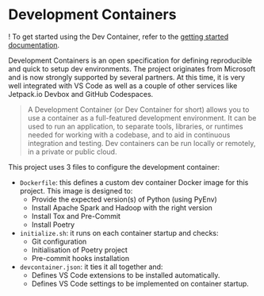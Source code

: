 # Development Containers

! To get started using the Dev Container, refer to the [getting started documentation](Getting-started.md).

Development Containers is an open specification for defining reproducible and quick to setup dev
environments. The project originates from Microsoft and is now strongly supported by several
partners. At this time, it is very well integrated with VS Code as well as a couple of other
services like Jetpack.io Devbox and GitHub Codespaces.

 > A Development Container (or Dev Container for short) allows you to use a container as a
 > full-featured development environment. It can be used to run an application, to separate tools,
 > libraries, or runtimes needed for working with a codebase, and to aid in continuous integration
 > and testing. Dev containers can be run locally or remotely, in a private or public cloud.

 This project uses 3 files to configure the development container:

- `Dockerfile`: this defines a custom dev container Docker image for this project. This image is
   designed to:
  - Provide the expected version(s) of Python (using PyEnv)
  - Install Apache Spark and Hadoop with the right version
  - Install Tox and Pre-Commit
  - Install Poetry
- `initialize.sh`: it runs on each container startup and checks:
  - Git configuration
  - Initialisation of Poetry project
  - Pre-commit hooks installation
- `devcontainer.json`: it ties it all together and:
  - Defines VS Code extensions to be installed automatically.
  - Defines VS Code settings to be implemented on container startup.
